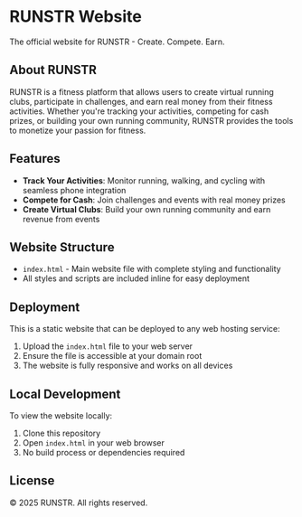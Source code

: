 # RUNSTR Website

The official website for RUNSTR - Create. Compete. Earn.

## About RUNSTR

RUNSTR is a fitness platform that allows users to create virtual running clubs, participate in challenges, and earn real money from their fitness activities. Whether you're tracking your activities, competing for cash prizes, or building your own running community, RUNSTR provides the tools to monetize your passion for fitness.

## Features

- **Track Your Activities**: Monitor running, walking, and cycling with seamless phone integration
- **Compete for Cash**: Join challenges and events with real money prizes  
- **Create Virtual Clubs**: Build your own running community and earn revenue from events

## Website Structure

- `index.html` - Main website file with complete styling and functionality
- All styles and scripts are included inline for easy deployment

## Deployment

This is a static website that can be deployed to any web hosting service:

1. Upload the `index.html` file to your web server
2. Ensure the file is accessible at your domain root
3. The website is fully responsive and works on all devices

## Local Development

To view the website locally:

1. Clone this repository
2. Open `index.html` in your web browser
3. No build process or dependencies required

## License

© 2025 RUNSTR. All rights reserved.